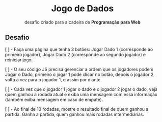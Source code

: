 <center>
    <h1>Jogo de Dados</h1>
    <p>desafio criado para a cadeira de <strong>Programação para Web</strong></p>
</center>

## Desafio

[ ] - Faça uma página que tenha 3 botões: Jogar Dado 1 (corresponde ao primeiro jogador), Jogar Dado 2 (corresponde ao segundo jogador) e reiniciar jogo.

[ ] - O seu código JS precisa gerenciar a ordem que os jogadores podem Jogar o Dado, primeiro o jogar 1 pode clicar no botão, depois o jogador 2, volta a vez para o jogador 1, e assim por diante.

[ ] - Cada vez que o jogador 1 jogar o dado e o jogador 2 jogar o dado, veja quem ganhou a rodada atual e exiba uma mensagem com essa informação (também exiba mensagem em caso de empate).

[ ] - Ao final de 10 rodadas, mostre o resultado final de quem ganhou a partida. Ganha a partida, quem ganhou mais rodadas intermediárias.

